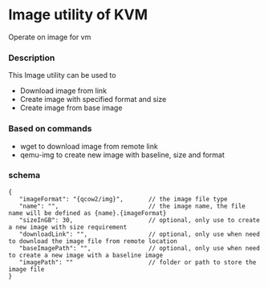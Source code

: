 # Image utility of KVM
Operate on image for vm

### Description
This Image utility can be used to
 - Download image from link
 - Create image with specified format and size
 - Create image from base image

 ### Based on commands
 - wget to download image from remote link
 - qemu-img to create new image with baseline, size and format


 ### schema

 ```jsonc
{
    "imageFormat": "{qcow2/img}",       // the image file type  
    "name": "",                         // the image name, the file name will be defined as {name}.{imageFormat}
    "sizeInGB": 30,                     // optional, only use to create a new image with size requirement
    "downloadLink": "",                 // optional, only use when need to download the image file from remote location
    "baseImagePath": "",                // optional, only use when need to create a new image with a baseline image
    "imagePath": ""                     // folder or path to store the image file
}
 ```